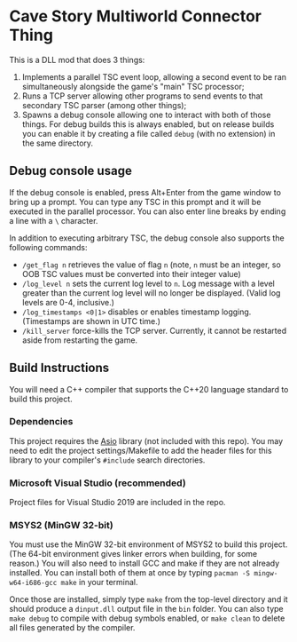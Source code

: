 # Cave Story Multiworld Connector Thing
This is a DLL mod that does 3 things:
1. Implements a parallel TSC event loop, allowing a second event to be ran
simultaneously alongside the game's "main" TSC processor;
2. Runs a TCP server allowing other programs to send events to that secondary
TSC parser (among other things);
3. Spawns a debug console allowing one to interact with both of those things.
For debug builds this is always enabled, but on release builds you can enable it
by creating a file called `debug` (with no extension) in the same directory.

## Debug console usage
If the debug console is enabled, press Alt+Enter from the game window to bring up
a prompt. You can type any TSC in this prompt and it will be executed in the
parallel processor. You can also enter line breaks by ending a line with a `\`
character.

In addition to executing arbitrary TSC, the debug console also supports the following
commands:
* `/get_flag n` retrieves the value of flag `n` (note, `n` must be an integer, so
OOB TSC values must be converted into their integer value)
* `/log_level n` sets the current log level to `n`. Log message with a level greater
than the current log level will no longer be displayed. (Valid log levels are 0-4,
inclusive.)
* `/log_timestamps <0|1>` disables or enables timestamp logging. (Timestamps are shown
in UTC time.)
* `/kill_server` force-kills the TCP server. Currently, it cannot be restarted aside
from restarting the game.

## Build Instructions
You will need a C++ compiler that supports the C++20 language standard to build
this project.

### Dependencies
This project requires the [Asio](https://think-async.com/Asio/) library (not included
with this repo). You may need to edit the project settings/Makefile to add the
header files for this library to your compiler's `#include` search directories.

### Microsoft Visual Studio (recommended)
Project files for Visual Studio 2019 are included in the repo.

### MSYS2 (MinGW 32-bit)
You must use the MinGW 32-bit environment of MSYS2 to build this project.
(The 64-bit environment gives linker errors when building, for some reason.)
You will also need to install GCC and make if they are not already installed.
You can install both of them at once by typing `pacman -S mingw-w64-i686-gcc make`
in your terminal.

Once those are installed, simply type `make` from the top-level directory and it
should produce a `dinput.dll` output file in the `bin` folder.
You can also type `make debug` to compile with debug symbols enabled, or
`make clean` to delete all files generated by the compiler.

